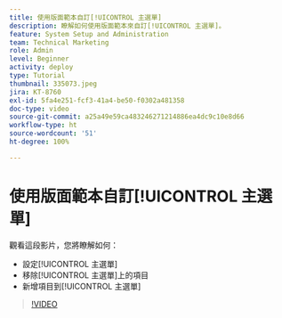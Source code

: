 ```yaml
---
title: 使用版面範本自訂[!UICONTROL 主選單]
description: 瞭解如何使用版面範本來自訂[!UICONTROL 主選單]。
feature: System Setup and Administration
team: Technical Marketing
role: Admin
level: Beginner
activity: deploy
type: Tutorial
thumbnail: 335073.jpeg
jira: KT-8760
exl-id: 5fa4e251-fcf3-41a4-be50-f0302a481358
doc-type: video
source-git-commit: a25a49e59ca483246271214886ea4dc9c10e8d66
workflow-type: ht
source-wordcount: '51'
ht-degree: 100%

---
```


# 使用版面範本自訂[!UICONTROL 主選單]

觀看這段影片，您將瞭解如何：

* 設定[!UICONTROL 主選單]
* 移除[!UICONTROL 主選單]上的項目
* 新增項目到[!UICONTROL 主選單]


>[!VIDEO](https://video.tv.adobe.com/v/335073/?quality=12&learn=on)
